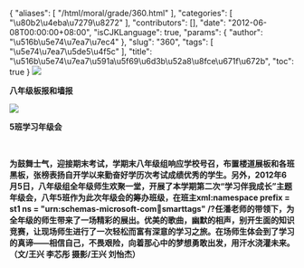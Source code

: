 {
    "aliases": [
        "/html/moral/grade/360.html"
    ],
    "categories": [
        "\u80b2\u4eba\u7279\u8272"
    ],
    "contributors": [],
    "date": "2012-06-08T00:00:00+08:00",
    "isCJKLanguage": true,
    "params": {
        "author": "\u516b\u5e74\u7ea7\u7ec4"
    },
    "slug": "360",
    "tags": [
        "\u5e74\u7ea7\u5de5\u4f5c"
    ],
    "title": "\u516b\u5e74\u7ea7\u591a\u5f69\u6d3b\u52a8\u8fce\u671f\u672b",
    "toc": true
}
**![](https://cdn.tfls.online/mirror/full/626e334c6ff990b26239f325916e8950e5cd886a.jpg)**

**八年级板报和墙报**

**![](https://cdn.tfls.online/mirror/full/a81ed9e656d55cc3f0a1dcf33422d11c0a5c36c6.jpg)**

**5班学习年级会**

 

**为鼓舞士气，迎接期末考试，学期末八年级组响应学校号召，布置楼道展板和各班黑板，张榜表扬自开学以来勤奋好学历次考试成绩优秀的学生。另外，2012年6月5日，八年级组全年级师生欢聚一堂，开展了本学期第二次“学习伴我成长”主题年级会，八年5班作为此次年级会的筹办班级，在班主xml:namespace prefix = st1 ns = "urn:schemas-microsoft-com:office:smarttags" /?任潘老师的带领下，为全年级的师生带来了一场精彩的展出。优美的歌曲，幽默的相声，别开生面的知识竞赛，让现场师生进行了一次轻松而富有深意的学习之旅。在场师生体会到了学习的真谛——相信自己，不畏艰险，向着那心中的梦想勇敢出发，用汗水浇灌未来。（文/王兴 李芯彤 摄影/王兴 刘怡杰）**

